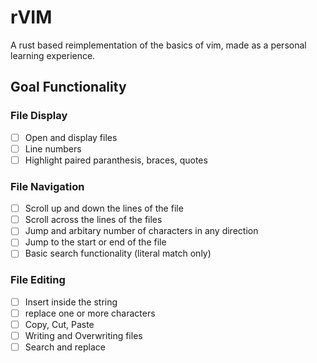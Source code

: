 # rVIM
A rust based reimplementation of the basics of vim, made as a personal learning experience.

## Goal Functionality

### File Display
- [ ] Open and display files
- [ ] Line numbers
- [ ] Highlight paired paranthesis, braces, quotes

### File Navigation
- [ ] Scroll up and down the lines of the file
- [ ] Scroll across the lines of the files
- [ ] Jump and arbitary number of characters in any direction
- [ ] Jump to the start or end of the file
- [ ] Basic search functionality (literal match only)

### File Editing
- [ ] Insert inside the string
- [ ] replace one or more characters
- [ ] Copy, Cut, Paste
- [ ] Writing and Overwriting files
- [ ] Search and replace
